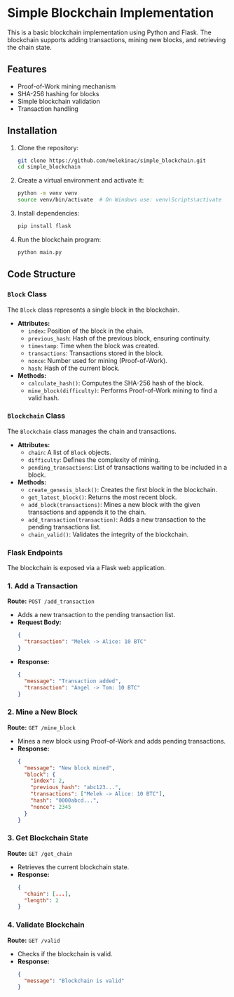 # Simple Blockchain Implementation

This is a basic blockchain implementation using Python and Flask. The blockchain supports adding transactions, mining new blocks, and retrieving the chain state.

## Features

- Proof-of-Work mining mechanism
- SHA-256 hashing for blocks
- Simple blockchain validation
- Transaction handling

## Installation

1. Clone the repository:

   ```sh
   git clone https://github.com/melekinac/simple_blockchain.git
   cd simple_blockchain
   ```

2. Create a virtual environment and activate it:

   ```sh
   python -m venv venv
   source venv/bin/activate  # On Windows use: venv\Scripts\activate
   ```

3. Install dependencies:

   ```sh
   pip install flask
   ```

4. Run the blockchain program:

   ```sh
   python main.py
   ```

## Code Structure

### `Block` Class

The `Block` class represents a single block in the blockchain.

- **Attributes:**
  - `index`: Position of the block in the chain.
  - `previous_hash`: Hash of the previous block, ensuring continuity.
  - `timestamp`: Time when the block was created.
  - `transactions`: Transactions stored in the block.
  - `nonce`: Number used for mining (Proof-of-Work).
  - `hash`: Hash of the current block.
- **Methods:**
  - `calculate_hash()`: Computes the SHA-256 hash of the block.
  - `mine_block(difficulty)`: Performs Proof-of-Work mining to find a valid hash.

### `Blockchain` Class

The `Blockchain` class manages the chain and transactions.

- **Attributes:**
  - `chain`: A list of `Block` objects.
  - `difficulty`: Defines the complexity of mining.
  - `pending_transactions`: List of transactions waiting to be included in a block.
- **Methods:**
  - `create_genesis_block()`: Creates the first block in the blockchain.
  - `get_latest_block()`: Returns the most recent block.
  - `add_block(transactions)`: Mines a new block with the given transactions and appends it to the chain.
  - `add_transaction(transaction)`: Adds a new transaction to the pending transactions list.
  - `chain_valid()`: Validates the integrity of the blockchain.

### Flask Endpoints

The blockchain is exposed via a Flask web application.

### 1. Add a Transaction

**Route:** `POST /add_transaction`

- Adds a new transaction to the pending transaction list.
- **Request Body:**
  ```json
  {
    "transaction": "Melek -> Alice: 10 BTC"
  }
  ```
- **Response:**
  ```json
  {
    "message": "Transaction added",
    "transaction": "Angel -> Tom: 10 BTC"
  }
  ```

### 2. Mine a New Block

**Route:** `GET /mine_block`

- Mines a new block using Proof-of-Work and adds pending transactions.
- **Response:**
  ```json
  {
    "message": "New block mined",
    "block": {
      "index": 2,
      "previous_hash": "abc123...",
      "transactions": ["Melek -> Alice: 10 BTC"],
      "hash": "0000abcd...",
      "nonce": 2345
    }
  }
  ```

### 3. Get Blockchain State

**Route:** `GET /get_chain`

- Retrieves the current blockchain state.
- **Response:**
  ```json
  {
    "chain": [...],
    "length": 2
  }
  ```

### 4. Validate Blockchain

**Route:** `GET /valid`

- Checks if the blockchain is valid.
- **Response:**
  ```json
  {
    "message": "Blockchain is valid"
  }
  ```
